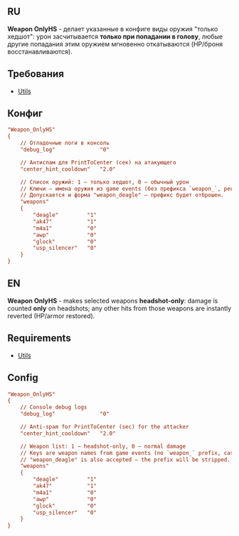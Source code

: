 ## RU
**Weapon OnlyHS** - делает указанные в конфиге виды оружия "только хедшот": урон засчитывается **только при попадании в голову**, любые другие попадания этим оружием мгновенно откатываются (HP/броня восстанавливаются).

## Требования
* [Utils](https://github.com/Pisex/cs2-menus/releases)

## Конфиг
```ini
"Weapon_OnlyHS"
{
	// Отладочные логи в консоль
	"debug_log"              "0"

	// Антиспам для PrintToCenter (сек) на атакующего
	"center_hint_cooldown"   "2.0"

	// Список оружий: 1 — только хедшот, 0 — обычный урон
	// Ключи — имена оружия из game events (без префикса `weapon_`, регистр не важен).
	// Допускается и форма "weapon_deagle" — префикс будет отброшен.
	"weapons"
	{
		"deagle"         "1"
		"ak47"           "1"
		"m4a1"           "0"
		"awp"            "0"
		"glock"          "0"
		"usp_silencer"   "0"
	}
}
```

## EN
**Weapon OnlyHS** - makes selected weapons **headshot-only**: damage is counted **only** on headshots; any other hits from those weapons are instantly reverted (HP/armor restored).

## Requirements
* [Utils](https://github.com/Pisex/cs2-menus/releases)

## Config
```ini
"Weapon_OnlyHS"
{
	// Console debug logs
	"debug_log"              "0"

	// Anti-spam for PrintToCenter (sec) for the attacker
	"center_hint_cooldown"   "2.0"

	// Weapon list: 1 — headshot-only, 0 — normal damage
	// Keys are weapon names from game events (no `weapon_` prefix, case-insensitive).
	// "weapon_deagle" is also accepted — the prefix will be stripped.
	"weapons"
	{
		"deagle"         "1"
		"ak47"           "1"
		"m4a1"           "0"
		"awp"            "0"
		"glock"          "0"
		"usp_silencer"   "0"
	}
}
```
